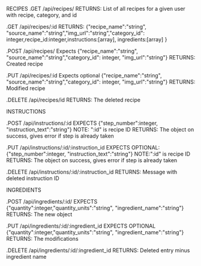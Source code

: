 RECIPES
.GET    /api/recipes/       RETURNS: List of all recipes for a given user with recipe, category, and id


.GET   /api/recipes/:id     RETURNS: {"recipe_name":"string", "source_name":"string","img_url":"string","category_id": integer,recipe_id:integer,instructions:[array], ingredients:[array] }

.POST   /api/recipes/       Expects {"recipe_name":"string", "source_name":"string","category_id": integer, "img_url":"string"} RETURNS: Created recipe


.PUT   /api/recipes/:id     Expects optional {"recipe_name":"string", "source_name":"string","category_id": integer, "img_url":"string"} RETURNS: Modified recipe


.DELETE  /api/recipes/id    RETURNS: The deleted recipe

INSTRUCTIONS

.POST /api/instructions/:id    EXPECTS {"step_number":integer, "instruction_text":"string"} NOTE: ":id" is recipe ID    RETURNS: The object on success, gives error if step is already taken

.PUT /api/instructions/:id/:instruction_id        EXPECTS OPTIONAL:{"step_number":integer, "instruction_text":"string"} NOTE:":id" is recipe ID  RETURNS: The object on success, gives error if step is already taken

.DELETE /api/instructions/:id/:instruction_id RETURNS: Message with deleted instruction ID

INGREDIENTS

.POST    /api/ingredients/:id/     EXPECTS {"quantity":integer,"quantity_units":"string", "ingredient_name":"string"}
RETURNS: The new object

.PUT    /api/ingredients/:id/:ingredient_id    EXPECTS OPTIONAL {"quantity":integer,"quantity_units":"string", "ingredient_name":"string"} RETURNS: The modifications

.DELETE /api/ingredients/:id/:ingredient_id     RETURNS: Deleted entry minus ingredient name


